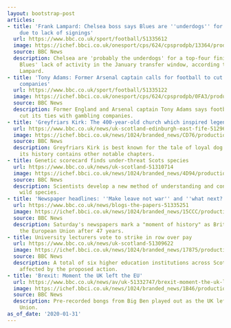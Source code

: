 ```yaml
---
layout: bootstrap-post
articles:
- title: 'Frank Lampard: Chelsea boss says Blues are ''underdogs'' for top-four finish
    due to lack of signings'
  url: https://www.bbc.co.uk/sport/football/51335612
  image: https://ichef.bbci.co.uk/onesport/cps/624/cpsprodpb/13364/production/_110729687_lampard_getty.jpg
  source: BBC News
  description: Chelsea are 'probably the underdogs' for a top-four finish after the
    Blues' lack of activity in the January transfer window, according to boss Frank
    Lampard.
- title: 'Tony Adams: Former Arsenal captain calls for football to cut ties with gambling
    companies'
  url: https://www.bbc.co.uk/sport/football/51335122
  image: https://ichef.bbci.co.uk/onesport/cps/624/cpsprodpb/0FA3/production/_110730040_adams_reuters.jpg
  source: BBC News
  description: Former England and Arsenal captain Tony Adams says football needs to
    cut its ties with gambling companies.
- title: 'Greyfriars Kirk: The 400-year-old church which inspired legends'
  url: https://www.bbc.co.uk/news/uk-scotland-edinburgh-east-fife-51296027
  image: https://ichef.bbci.co.uk/news/1024/branded_news/CD76/production/_110689525_mediaitem110689524.jpg
  source: BBC News
  description: Greyfriars Kirk is best known for the tale of loyal dog Bobby - but
    its history contains other notable chapters.
- title: Genetic scorecard finds under-threat Scots species
  url: https://www.bbc.co.uk/news/uk-scotland-51310714
  image: https://ichef.bbci.co.uk/news/1024/branded_news/4D94/production/_110706891_heatherglynsatterleysnh.jpg
  source: BBC News
  description: Scientists develop a new method of understanding and conserving Scotland's
    wild species.
- title: 'Newspaper headlines: ''Make leave not war'' and ''what next?'''
  url: https://www.bbc.co.uk/news/blogs-the-papers-51335251
  image: https://ichef.bbci.co.uk/news/1024/branded_news/15CCC/production/_110729298_i-weekend-final.jpg
  source: BBC News
  description: Saturday's newspapers mark a "moment of history" as Britain leaves
    the European Union after 47 years.
- title: University lecturers vote to strike in row over pay
  url: https://www.bbc.co.uk/news/uk-scotland-51309622
  image: https://ichef.bbci.co.uk/news/1024/branded_news/17875/production/_109537369_gettyimages-508251602.jpg
  source: BBC News
  description: A total of six higher education institutions across Scotland will be
    affected by the proposed action.
- title: 'Brexit: Moment the UK left the EU'
  url: https://www.bbc.co.uk/news/av/uk-51332747/brexit-moment-the-uk-left-the-eu
  image: https://ichef.bbci.co.uk/news/1024/branded_news/1B46/production/_110728960_p081zql6.jpg
  source: BBC News
  description: Pre-recorded bongs from Big Ben played out as the UK left the European
    Union.
as_of_date: '2020-01-31'
---
```


